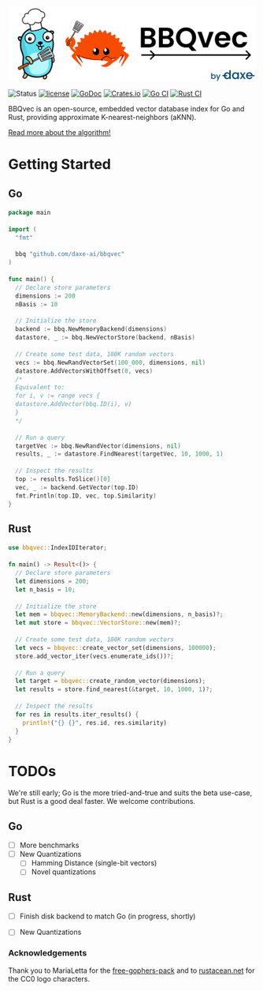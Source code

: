![BBQvec Logo](.github/bbqvec.png)

![Status](https://img.shields.io/badge/status-beta-blue)
[![license](https://img.shields.io/github/license/daxe-ai/bbqvec)](LICENSE)
[![GoDoc](https://godoc.org/github.com/daxe-ai/bbqvec?status.svg)](https://godoc.org/github.com/daxe-ai/bbqvec)
[![Crates.io](https://img.shields.io/crates/v/bbqvec)](https://crates.io/crates/bbqvec)
[![Go CI](https://github.com/daxe-ai/bbqvec/actions/workflows/go.yml/badge.svg)](https://github.com/daxe-ai/bbqvec/actions/workflows/go.yml)
[![Rust CI](https://github.com/daxe-ai/bbqvec/actions/workflows/rust.yml/badge.svg)](https://github.com/daxe-ai/bbqvec/actions/workflows/rust.yml)

BBQvec is an open-source, embedded vector database index for Go and Rust, providing approximate K-nearest-neighbors (aKNN).

[Read more about the algorithm!](https://example.com)

# Getting Started

## Go

```go
package main

import (
  "fmt"

  bbq "github.com/daxe-ai/bbqvec"
)

func main() {
  // Declare store parameters
  dimensions := 200
  nBasis := 10

  // Initialize the store
  backend := bbq.NewMemoryBackend(dimensions)
  datastore, _ := bbq.NewVectorStore(backend, nBasis)

  // Create some test data, 100K random vectors
  vecs := bbq.NewRandVectorSet(100_000, dimensions, nil)
  datastore.AddVectorsWithOffset(0, vecs)
  /*
  Equivalent to:
  for i, v := range vecs {
  datastore.AddVector(bbq.ID(i), v)
  }
  */

  // Run a query
  targetVec := bbq.NewRandVector(dimensions, nil)
  results, _ := datastore.FindNearest(targetVec, 10, 1000, 1)

  // Inspect the results
  top := results.ToSlice()[0]
  vec, _ := backend.GetVector(top.ID)
  fmt.Println(top.ID, vec, top.Similarity)
}
```

## Rust

```rust
use bbqvec::IndexIDIterator;

fn main() -> Result<()> {
  // Declare store parameters
  let dimensions = 200;
  let n_basis = 10;

  // Initialize the store
  let mem = bbqvec::MemoryBackend::new(dimensions, n_basis)?;
  let mut store = bbqvec::VectorStore::new(mem)?;

  // Create some test data, 100K random vectors
  let vecs = bbqvec::create_vector_set(dimensions, 100000);
  store.add_vector_iter(vecs.enumerate_ids())?;

  // Run a query
  let target = bbqvec::create_random_vector(dimensions);
  let results = store.find_nearest(&target, 10, 1000, 1)?;

  // Inspect the results
  for res in results.iter_results() {
    println!("{} {}", res.id, res.similarity)
  }
}

```

# TODOs

We're still early; Go is the more tried-and-true and suits the beta use-case, but Rust is a good deal faster. We welcome contributions.

## Go
- [ ] More benchmarks
- [ ] New Quantizations
  - [ ] Hamming Distance (single-bit vectors)
  - [ ] Novel quantizations
## Rust
- [ ] Finish disk backend to match Go (in progress, shortly)
- [ ] New Quantizations


### Acknowledgements
Thank you to MariaLetta for the [free-gophers-pack](https://github.com/MariaLetta/free-gophers-pack) and to [rustacean.net](https://rustacean.net) for the CC0 logo characters.
